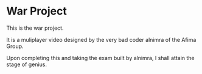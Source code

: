 ﻿# War Project

This is the war project.

It is a muliplayer video designed by the very bad coder alnimra of the Afima Group.

Upon completing this and taking the exam built by alnimra, I shall attain the stage of genius.

